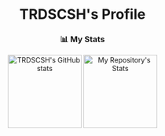 <h1 align="center">TRDSCSH's Profile</h1>

<h3 align="center">📊 My Stats</h3>
<div align="center">
  <img src="https://github-readme-stats.vercel.app/api?username=TRDSCSH&show_icons=true&theme=dark&hide_border=true&order=1" height=150 alt="TRDSCSH's GitHub stats">
  <img src="https://github-readme-stats.vercel.app/api/top-langs/?username=TRDSCSH&theme=dark&layout=compact&hide_border=true&order=1" height=150 alt="My Repository's Stats">
</div>

<!---
TRDSCSH/TRDSCSH is a ✨ special ✨ repository because its `README.md` (this file) appears on your GitHub profile.
You can click the Preview link to take a look at your changes.
--->
